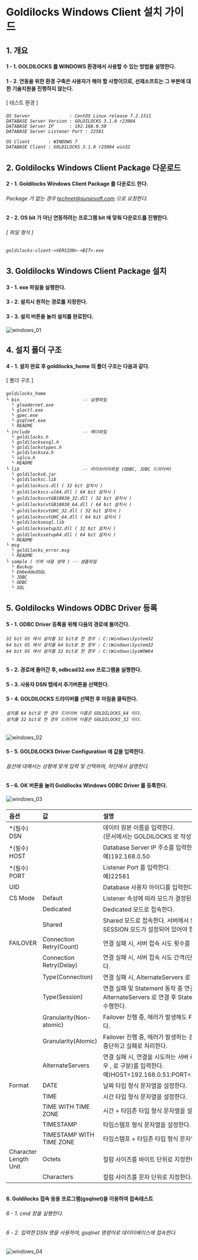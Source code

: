 # Goldilocks Windows Client 설치 가이드

## 1. 개요

#### 1 - 1. GOLDILOCKS 를 WINDOWS 환경에서 사용할 수 있는 방법을 설명한다.

#### 1 - 2. 연동을 위한 환경 구축은 사용자가 해야 할 사항이므로, 선재소프트는 그 부분에 대한 기술지원을 진행하지 않는다.


[ 테스트 환경 ]

<h6>

    OS Server               : CentOS Linux release 7.2.1511
    DATABASE Server Version : GOLDILOCKS 3.1.0 r23084
    DATABASE Server IP      : 192.168.0.50
    DATABASE Server Listener Port : 22581

    OS Client       : WINDOWS 7
    DATABASE Client : GOLDILOCKS 3.1.0 r23084 win32

</h6>

## 2. Goldilocks Windows Client Package 다운로드

#### 2 - 1. Goldilocks Windows Client Package 를 다운로드 한다.<br/>
###### Package 가 없는 경우 technet@sunjesoft.com 으로 요청한다.

#### 2 - 2. OS bit 가 아닌 연동하려는 프로그램 bit 에 맞춰 다운로드를 진행한다.

###### [ 파일 형식 ]

<h6>

    goldilocks-client-<VERSION>-<BIT>.exe

</h6>

## 3. Goldilocks Windows Client Package 설치

#### 3 - 1. exe 파일을 실행한다.

#### 3 - 2. 설치시 원하는 경로를 지정한다.

#### 3 - 3. 설치 버튼을 눌러 설치를 완료한다.

![windows_01](https://user-images.githubusercontent.com/9734988/33203716-5da07cae-d144-11e7-85e1-20fa07f5d9cd.jpg)

## 4. 설치 폴더 구조

#### 4 - 1. 설치 완료 후 goldilocks_home 의 폴더 구조는 다음과 같다.

[ 폴더 구조 ]

<h6>

    goldilocks_home
    └ bin                        -- 실행파일
      └ gloadernet.exe
      └ gloctl.exe
      └ gpec.exe
      └ gsqlnet.exe
      └ README
    └ include                    -- 헤더파일
      └ goldilocks.h
      └ goldilocksesql.h
      └ goldilockstypes.h
      └ goldilocksxa.h
      └ sqlca.h
      └ README
    └ lib                        -- 라이브러리파일 (ODBC, JDBC 드라이버)
      └ goldilocks6.jar
      └ goldilocksc.lib
      └ goldilockscs.dll ( 32 bit 설치시 )
      └ goldilockscs-ul64.dll ( 64 bit 설치시 )
      └ goldilockscvtGB18030_32.dll ( 32 bit 설치시 )
      └ goldilockscvtGB18030_64.dll ( 64 bit 설치시 )
      └ goldilockscvtUHC_32.dll ( 32 bit 설치시 )
      └ goldilockscvtUHC_64.dll ( 64 bit 설치시 )
      └ goldilocksesql.lib
      └ goldilockssetup32.dll ( 32 bit 설치시 )
      └ goldilockssetup64.dll ( 64 bit 설치시 )
      └ README
    └ msg
      └ goldilocks_error.msg
      └ README
    └ sample ( 이하 내용 생략 ) -- 샘플파일
      └ Backup
      └ EmbeddedSQL
      └ JDBC
      └ ODBC
      └ SQL

</h6>

## 5. Goldilocks Windows ODBC Driver 등록

#### 5 - 1. ODBC Driver 등록을 위해 다음의 경로에 들어간다.

<h6>

    32 bit OS 에서 설치를 32 bit로 한 경우 : C:\Windows\System32
    64 bit OS 에서 설치를 64 bit로 한 경우 : C:\Windows\System32
    64 bit OS 에서 설치를 32 bit로 한 경우 : C:\Windows\SysWOW64

</h6>

#### 5 - 2. 경로에 들어간 후, odbcad32.exe 프로그램을 실행한다.

#### 5 - 3. 사용자 DSN 탭에서 추가버튼을 선택한다.

#### 5 - 4. GOLDILOCKS 드라이버를 선택한 후 마침을 클릭한다.

<h6>

    설치를 64 bit로 한 경우 드라이버 이름은 GOLDILOCKS_64 이다.
    설치를 32 bit로 한 경우 드라이버 이름은 GOLDILOCKS_32 이다.

</h6>

![windows_02](https://user-images.githubusercontent.com/9734988/33203841-c818802c-d144-11e7-9b6f-eedd37beb7ac.jpg)

#### 5 - 5. GOLDILOCKS Driver Configuration 에 값을 입력한다.<br/>
###### 옵션에 대해서는 상황에 맞게 입력 및 선택하며, 하단에서 설명한다.

#### 5 - 6. OK 버튼을 눌러 Goldilocks Windows ODBC Driver 를 등록한다.

![windows_03](https://user-images.githubusercontent.com/9734988/33203850-d02efc82-d144-11e7-87d5-e604688fd7df.jpg)

<h6>

| 옵션 | 값 | 설명 |
|:--  |:-- |:-- |
|*(필수) DSN         ||데이터 원본 이름을 입력한다.<br/>(문서에서는 GOLDILOCKS 로 작성한다.)|
|*(필수) HOST        ||Database Server IP 주소를 입력한다. <br/>예)192.168.0.50|
|*(필수) PORT        ||Listener Port 를 입력한다. <br/>예)22581|
|UID         ||Database 사용자 아이디를 입력한다.|
|CS Mode     |Default|Listener 속성에 따라 모드가 결정된다.|
|            |Dedicated|Dedicated 모드로 접속한다.|
|            |Shared|Shared 모드로 접속한다. 서버에서 SHARED SESSION 모드가 설정되어 있어야 한다.|
|FAILOVER|Connection Retry(Count)|연결 실패 시, 서버 접속 시도 횟수를 입력한다.|
|        |Connection Retry(Delay)|연결 실패 시, 서버 접속 시도 간격(단위 : 초)를 입력한다.|
|        |Type(Connection)|연결 실패 시, AlternateServers 로 연결한다.|
|        |Type(Session)   |연결 실패 및 Statement 동작 중 연결이 끊어진 경우, AlternateServers 로 연결 후 Statement 를 복원하여 수행한다.|
|        |Granularity(Non-atomic)|Failover 진행 중, 에러가 발생해도 Failover 를 진행한다.|
|        |Granularity(Atomic) | Failover 진행 중, 에러가 발생하는 경우 Failover 를 중단하고 실패로 처리한다.|
|        |AlternateServers| 연결 실패 시, 연결을 시도하는 서버 리스트(다중일 경우 , 로 구분)를 입력한다. <br/>예)HOST=192.168.0.51:PORT=22581,HOST=...|
|Format  |DATE|날짜 타입 형식 문자열을 설정한다.|
|        |TIME|시간 타입 형식 문자열을 설정한다.|
|        |TIME WITH TIME ZONE|시간 + 타임존 타입 형식 문자열을 설정한다.|
|        |TIMESTAMP|타임스탬프 형식 문자열을 설정한다.|
|        |TIMESTAMP WITH TIME ZONE|타임스탬프 + 타임존 타입 형식 문자열을 설정한다.|
|Character Length Unit|Octets|컬럼 사이즈를 바이트 단위로 지정한다.|
|       |Characters|컬럼 사이즈를 문자 단위로 지정한다.|

</h6>

#### 6. Goldilocks 접속 응용 프로그램(gsqlnet)을 이용하여 접속테스트

###### 6 - 1. cmd 창을 실행한다.

###### 6 - 2. 입력한 DSN 명을 사용하여, gsqlnet 명령어로 데이터베이스에 접속한다.

![windows_04](https://user-images.githubusercontent.com/9734988/33203885-f4c385f4-d144-11e7-91f3-c93647354548.jpg)
